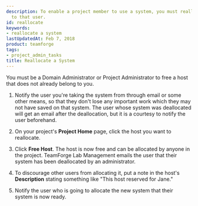 ```yaml
---
description: To enable a project member to use a system, you must reallocate the system
  to that user.
id: reallocate
keywords:
- reallocate a system
lastUpdatedAt: Feb 7, 2018
product: teamforge
tags:
- project_admin_tasks
title: Reallocate a System
---
```



You must be a Domain Administrator or Project Administrator to free a host that does not already belong to you.

 1. Notify the user you're taking the system from through email or some other means, so that they don't lose any important work which they may not have saved on that system. The user whose system was deallocated will get an email after the deallocation, but it is a courtesy to notify the user beforehand.

 2. On your project's **Project Home** page, click the host you want to reallocate.

 3. Click **Free Host**. The host is now free and can be allocated by anyone in the project. TeamForge Lab Management emails the user that their system has been deallocated by an administrator.

 4. To discourage other users from allocating it, put a note in the host's **Description** stating something like "This host reserved for Jane."

 5. Notify the user who is going to allocate the new system that their system is now ready.
